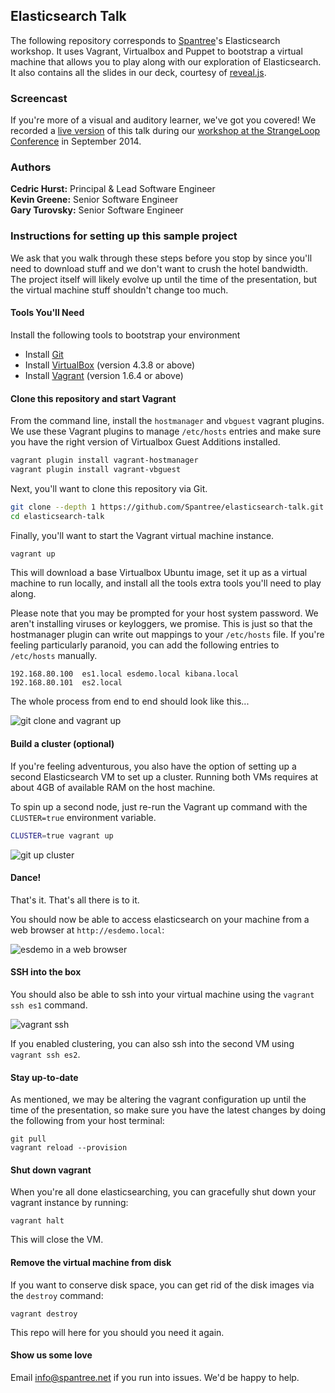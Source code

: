## Elasticsearch Talk

The following repository corresponds to [Spantree](http://www.spantree.net)'s Elasticsearch workshop. It uses Vagrant, Virtualbox and Puppet to bootstrap a virtual machine that allows you to play along with our exploration of Elasticsearch. It also contains all the slides in our deck, courtesy of [reveal.js](https://github.com/hakimel/reveal.js/).

### Screencast

If you're more of a visual and auditory learner, we've got you covered! We recorded a [live version](http://bit.ly/strangeloop-elasticsearch) of this talk during our [workshop at the StrangeLoop Conference](https://thestrangeloop.com/sessions/getting-started-with-elasticsearch) in September 2014.

### Authors

**Cedric Hurst:** Principal &amp; Lead Software Engineer<br/>
**Kevin Greene:** Senior Software Engineer<br/>
**Gary Turovsky:** Senior Software Engineer

### Instructions for setting up this sample project

We ask that you walk through these steps before you stop by since you'll need to download stuff
and we don't want to crush the hotel bandwidth.  The project itself will likely evolve up until
the time of the presentation, but the virtual machine stuff shouldn't change too much.

#### Tools You'll Need

Install the following tools to bootstrap your environment

* Install [Git](https://help.github.com/articles/set-up-git)
* Install [VirtualBox](https://www.virtualbox.org/) (version 4.3.8 or above)
* Install [Vagrant](http://www.vagrantup.com/) (version 1.6.4 or above)

#### Clone this repository and start Vagrant

From the command line, install the `hostmanager` and `vbguest` vagrant plugins.  We use these Vagrant plugins to manage `/etc/hosts` entries and make sure you have the right version of Virtualbox Guest Additions installed.

```bash
vagrant plugin install vagrant-hostmanager
vagrant plugin install vagrant-vbguest
```

Next, you'll want to clone this repository via Git.

```bash
git clone --depth 1 https://github.com/Spantree/elasticsearch-talk.git
cd elasticsearch-talk
```

Finally, you'll want to start the Vagrant virtual machine instance.

```bash
vagrant up
```

This will download a base Virtualbox Ubuntu image, set it up as a virtual machine to run locally, and install all the tools extra tools you'll need to play along.

Please note that you may be prompted for your host system password. We aren't installing viruses or keyloggers, we promise. This is just so that the hostmanager plugin can write out mappings to your `/etc/hosts` file.  If you're feeling particularly paranoid, you can add the following entries to `/etc/hosts` manually.

```
192.168.80.100	es1.local esdemo.local kibana.local
192.168.80.101	es2.local
``` 

The whole process from end to end should look like this...

![git clone and vagrant up](images/clone-and-vagrant-up.gif)

#### Build a cluster (optional)

If you're feeling adventurous, you also have the option of setting up a second Elasticsearch VM to set up a cluster. Running both VMs requires at about 4GB of available RAM on the host machine.

To spin up a second node, just re-run the Vagrant up command with the `CLUSTER=true` environment variable.

```bash
CLUSTER=true vagrant up
```

![git up cluster](images/vagrant-up-cluster.gif)

#### Dance!

That's it.  That's all there is to it.

You should now be able to access elasticsearch on your machine from a web browser at `http://esdemo.local`:

![esdemo in a web browser](images/esdemo-web-browser.gif)

#### SSH into the box

You should also be able to ssh into your virtual machine using the `vagrant ssh es1` command. 

![vagrant ssh](images/vagrant-ssh-es1.gif)

If you enabled clustering, you can also ssh into the second VM using `vagrant ssh es2`.

#### Stay up-to-date

As mentioned, we may be altering the vagrant configuration up until the time of the presentation, so make sure you have 
the latest changes by doing the following from your host terminal:

```
git pull
vagrant reload --provision
```

#### Shut down vagrant

When you're all done elasticsearching, you can gracefully shut down your vagrant instance by running:

```
vagrant halt
```

This will close the VM.

#### Remove the virtual machine from disk

If you want to conserve disk space, you can get rid of the disk images via the `destroy` command:

```
vagrant destroy
```

This repo will here for you should you need it again.

#### Show us some love

Email info@spantree.net if you run into issues.  We'd be happy to help.
